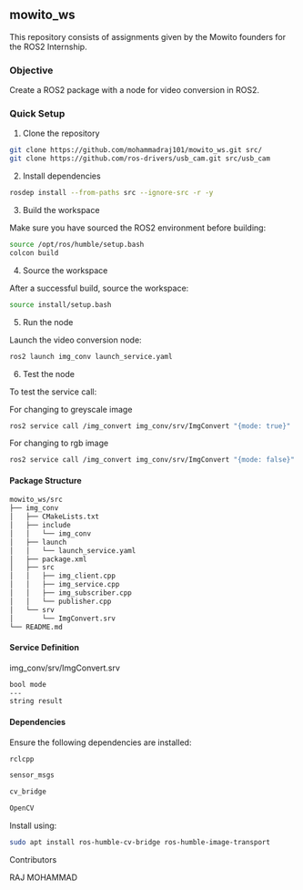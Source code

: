 ## mowito_ws

This repository consists of assignments given by the Mowito founders for the ROS2 Internship.

### Objective

Create a ROS2 package with a node for video conversion in ROS2.

### Quick Setup

1. Clone the repository
```sh
git clone https://github.com/mohammadraj101/mowito_ws.git src/
git clone https://github.com/ros-drivers/usb_cam.git src/usb_cam
```
2. Install dependencies
```sh
rosdep install --from-paths src --ignore-src -r -y
```
3. Build the workspace

Make sure you have sourced the ROS2 environment before building:

```sh
source /opt/ros/humble/setup.bash
colcon build 
```
4. Source the workspace

After a successful build, source the workspace:
```sh
source install/setup.bash
```
5. Run the node

Launch the video conversion node:
```sh
ros2 launch img_conv launch_service.yaml
```
6. Test the node

To test the service call:

For changing to greyscale image
```sh
ros2 service call /img_convert img_conv/srv/ImgConvert "{mode: true}"
```
For changing to rgb image
```sh
ros2 service call /img_convert img_conv/srv/ImgConvert "{mode: false}"
```
#### Package Structure
```sh
mowito_ws/src
├── img_conv
│   ├── CMakeLists.txt
│   ├── include
│   │   └── img_conv
│   ├── launch
│   │   └── launch_service.yaml
│   ├── package.xml
│   ├── src
│   │   ├── img_client.cpp
│   │   ├── img_service.cpp
│   │   ├── img_subscriber.cpp
│   │   └── publisher.cpp
│   └── srv
│       └── ImgConvert.srv
└── README.md
```
#### Service Definition

img_conv/srv/ImgConvert.srv
```sh
bool mode
---
string result
```
#### Dependencies

Ensure the following dependencies are installed:
```sh
rclcpp

sensor_msgs

cv_bridge

OpenCV
```
Install using:
```sh
sudo apt install ros-humble-cv-bridge ros-humble-image-transport
```
Contributors

RAJ MOHAMMAD



